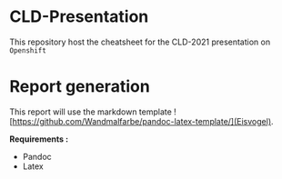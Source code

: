 # CLD-Presentation

This repository host the cheatsheet for the CLD-2021 presentation on ``Openshift``

# Report generation

This report will use the markdown template ![https://github.com/Wandmalfarbe/pandoc-latex-template/](Eisvogel).

**Requirements :**
- Pandoc 
- Latex

